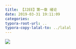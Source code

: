 ```yaml
---
title: 【J2EE】第一章 绪论
date: 2019-03-31 19:11:09
categories:
typora-root-url: ..
typora-copy-lalal-to: ../lalal
---
```


![](/images/20190331191044668.png)
